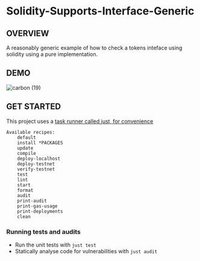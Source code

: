 #  Solidity-Supports-Interface-Generic

## OVERVIEW

A reasonably generic example of how to check a tokens inteface using solidity using a pure implementation.

## DEMO

![carbon (19)](https://user-images.githubusercontent.com/7098556/192507904-34349ef8-d8c5-4b23-94c0-537ccaaba1bb.png)


## GET STARTED

This project uses a [task runner called just, for convenience](https://github.com/casey/just)

```
Available recipes:
    default
    install *PACKAGES
    update
    compile
    deploy-localhost
    deploy-testnet
    verify-testnet
    test
    lint
    start
    format
    audit
    print-audit
    print-gas-usage
    print-deployments
    clean
```

### Running tests and audits

- Run the unit tests with `just test`
- Statically analyse code for vulnerabilities with `just audit` 
